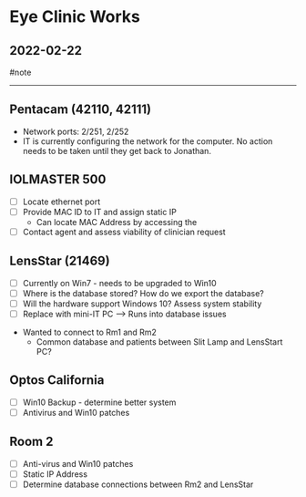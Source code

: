# Eye Clinic Works

## 2022-02-22

#note

---
## Pentacam (42110, 42111)
- Network ports: 2/251, 2/252
- IT is currently configuring the network for the computer. No action needs to be taken until they get back to Jonathan.


## IOLMASTER 500
- [ ] Locate ethernet port
- [ ] Provide MAC ID to IT and assign static IP
	- Can locate MAC Address by accessing the 
- [ ] Contact agent and assess viability of clinician request

## LensStar (21469)
- [ ] Currently on Win7 - needs to be upgraded to Win10
- [ ] Where is the database stored? How do we export the database?
- [ ] Will the hardware support Windows 10? Assess system stability
- [ ] Replace with mini-IT PC --> Runs into database issues
- Wanted to connect to Rm1 and Rm2
	- Common database and patients between Slit Lamp and LensStart PC?

## Optos California
- [ ] Win10 Backup - determine better system
- [ ] Antivirus and Win10 patches

## Room 2
- [ ] Anti-virus and Win10 patches
- [ ] Static IP Address
- [ ] Determine database connections between Rm2 and LensStar